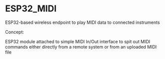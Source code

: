 # ESP32_MIDI
ESP32-based wireless endpoint to play MIDI data to connected instruments

Concept:

ESP32 module attached to simple MIDI In/Out interface to spit out MIDI commands either directly from a remote system or from an uploaded MIDI file
